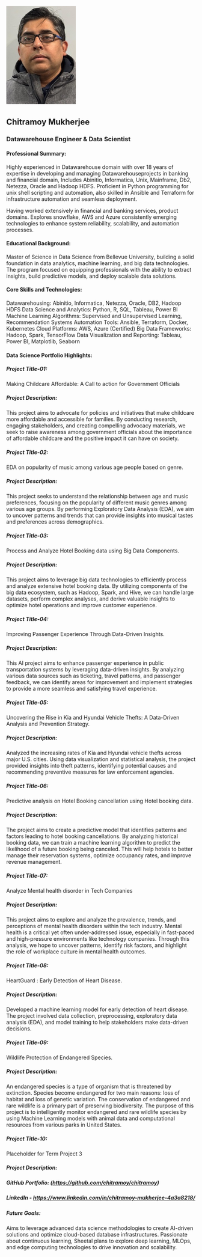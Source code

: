 ![Chitramoy Mukherjee](https://github.com/chitramoy/chitramoy.github.io/blob/main/Image/Chitramoy_image.jpg)

##  Chitramoy Mukherjee	
###  Datawarehouse Engineer & Data Scientist	
#### Professional Summary:
Highly experienced in Datawarehouse domain with over 18 years of expertise in developing and managing Datawarehouseprojects in 
banking and financial domain, Includes Abinitio, Informatica, Unix, Mainframe, Db2, Netezza, Oracle and Hadoop HDFS. 
Proficient in Python programming for unix shell scripting and automation, also skilled in Ansible and Terraform for infrastructure automation 
and seamless deployment.

Having worked extensively in financial and banking services, product domains. Explores snowflake, AWS and Azure consistently 
emerging technologies to enhance system reliability, scalability, and automation processes.

#### Educational Background: 
Master of Science in Data Science from Bellevue University, building a solid foundation in data analytics, 
machine learning, and big data technologies. The program focused on equipping professionals with the ability to extract insights,
build predictive models, and deploy scalable data solutions.

#### Core Skills and Technologies:
Datawarehousing: Abinitio, Informatica, Netezza, Oracle, DB2, Hadoop HDFS Data Science and 
Analytics: Python, R, SQL, Tableau, Power BI Machine Learning Algorithms: Supervised and Unsupervised Learning, Recommendation Systems 
Automation Tools: Ansible, Terraform, Docker, Kubernetes Cloud Platforms: AWS, Azure (Certified) 
Big Data Frameworks: Hadoop, Spark, TensorFlow Data Visualization and Reporting: Tableau, Power BI, Matplotlib, Seaborn

#### Data Science Portfolio Highlights:

##### Project Title-01: 
Making Childcare Affordable:  A Call to action for Government Officials 

##### Project Description: 
This project aims to advocate for policies and initiatives that make childcare more affordable and accessible for families. By conducting research, engaging stakeholders, and creating compelling advocacy materials, we seek to raise awareness among government officials about the importance of affordable childcare and the positive impact it can have on society.  

##### Project Title-02: 
EDA on popularity of music among various age people based on genre. 

##### Project Description: 
This project seeks to understand the relationship between age and music preferences, focusing on the popularity of different music genres among various age groups. By performing Exploratory Data Analysis (EDA), we aim to uncover patterns and trends that can provide insights into musical tastes and preferences across demographics. 

##### Project Title-03: 
Process and Analyze Hotel Booking data using Big Data Components. 

##### Project Description:  
This project aims to leverage big data technologies to efficiently process and analyze extensive hotel booking data. By utilizing components of the big data ecosystem, such as Hadoop, Spark, and Hive, we can handle large datasets, perform complex analyses, and derive valuable insights to optimize hotel operations and improve customer experience. 

##### Project Title-04: 
Improving Passenger Experience Through Data-Driven Insights. 

##### Project Description: 
This AI project aims to enhance passenger experience in public transportation systems by leveraging data-driven insights. By analyzing various data sources such as ticketing, travel patterns, and passenger feedback, we can identify areas for improvement and implement strategies to provide a more seamless and satisfying travel experience. 

##### Project Title-05: 
Uncovering the Rise in Kia and Hyundai Vehicle Thefts: A Data-Driven Analysis and Prevention Strategy. 

##### Project Description:  
Analyzed the increasing rates of Kia and Hyundai vehicle thefts across major U.S. cities. Using data visualization and statistical analysis, the project provided insights into theft patterns, identifying potential causes and recommending preventive measures for law enforcement agencies. 

##### Project Title-06: 
Predictive analysis on Hotel Booking cancellation using Hotel booking data. 

##### Project Description: 
The project aims to create a predictive model that identifies patterns and factors leading to hotel booking cancellations. By analyzing historical booking data, we can train a machine learning algorithm to predict the likelihood of a future booking being canceled. This will help hotels to better manage their reservation systems, optimize occupancy rates, and improve revenue management. 

##### Project Title-07: 
Analyze Mental health disorder in Tech Companies 

##### Project Description: 
This project aims to explore and analyze the prevalence, trends, and perceptions of mental health disorders within the tech industry. Mental health is a critical yet often under-addressed issue, especially in fast-paced and high-pressure environments like technology companies. Through this analysis, we hope to uncover patterns, identify risk factors, and highlight the role of workplace culture in mental health outcomes. 

##### Project Title-08: 
HeartGuard : Early Detection of Heart Disease.

##### Project Description: 
Developed a machine learning model for early detection of heart disease.  The project involved data collection, preprocessing, exploratory data analysis (EDA), and model training to help stakeholders make data-driven decisions. 

##### Project Title-09: 
Wildlife Protection of Endangered Species.

##### Project Description: 
An endangered species is a type of organism that is threatened by extinction. Species become endangered for two main reasons: loss of habitat and loss of genetic variation. The conservation of endangered and rare wildlife is a primary part of preserving biodiversity. The purpose of this project is to intelligently monitor endangered and rare wildlife species by using Machine Learning models with animal data and computational resources from various parks in United States.

##### Project Title-10: 
Placeholder for Term Project 3  

##### Project Description:  
 
##### GitHub Portfolio: (https://github.com/chitramoy/chitramoy)

##### LinkedIn - https://www.linkedin.com/in/chitramoy-mukherjee-4a3a8218/

##### Future Goals: 
Aims to leverage advanced data science methodologies to create AI-driven solutions and optimize cloud-based database infrastructures. Passionate about continuous learning, Sheetal plans to explore deep learning, MLOps, and edge computing technologies to drive innovation and scalability.
